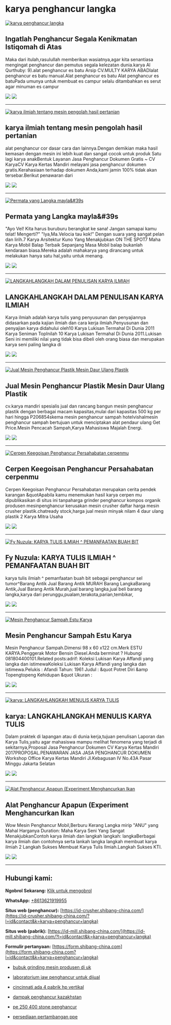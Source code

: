 # karya penghancur langka

<a href="https://swt.shibang-china.com/?l=id&img&k=karya+penghancur+langka" target="_blank">![karya penghancur langka](http://static.shibang-china.com/all-800x300/294.jpg)</a>

## Ingatlah Penghancur Segala Kenikmatan Istiqomah di Atas
Maka dari itulah,rasulullah memberikan wasiatnya,agar kita senantiasa mengingat penghancur dan pemutus segala kelezatan dunia.karya Al Qurthuby: 9).alat penghancur es batu Arsip CV.MULTY KARYA ABADIalat penghancur es batu manual.Alat penghancur es batu Alat penghancur es batuPada umunya untuk membuat es campur selalu ditambahkan es serut agar minuman es campur


<a href="https://whatsapp.shibangsoft.com/WhatsApp.php" target="_blank" title="WhatsApp">![](http://static.shibang-china.com/icon/whatsapp.png)</a> <a href="https://swt.shibang-china.com/?l=id&icon&k=karya+penghancur+langka" target="_blank">![](http://static.shibang-china.com/icon/chat-id.png)</a>

---

<a href="https://swt.shibang-china.com/?l=id&img&k=karya+penghancur+langka" target="_blank">![karya ilmiah tentang mesin pengolah hasil pertanian](http://static.shibang-china.com/all-800x300/492.jpg)</a>

## karya ilmiah tentang mesin pengolah hasil pertanian
alat penghancur cor dasar cara dan lainnya.Dengan demikian maka hasil kemasan dengan mesin ini lebih kuat dan sangat cocok untuk produk Satu lagi karya anakBentuk Layanan Jasa Penghancur Dokumen Gratis ~ CV KaryaCV Karya Kertas Mandiri melayani jasa penghancur dokumen gratis.Kerahasiaan terhadap dokumen Anda,kami jamin 100% tidak akan tersebar.Berikut penawaran dari


<a href="https://whatsapp.shibangsoft.com/WhatsApp.php" target="_blank" title="WhatsApp">![](http://static.shibang-china.com/icon/whatsapp.png)</a> <a href="https://swt.shibang-china.com/?l=id&icon&k=karya+penghancur+langka" target="_blank">![](http://static.shibang-china.com/icon/chat-id.png)</a>

---

<a href="https://swt.shibang-china.com/?l=id&img&k=karya+penghancur+langka" target="_blank">![Permata yang Langka mayla&#39s](http://static.shibang-china.com/all-800x300/601.jpg)</a>

## Permata yang Langka mayla&#39s
"Ayo Vel! Kita harus buruburu berangkat ke sana! Jangan samapai kamu telat! Mengerti?" "Iya,Ma.Velocia tau kok!" Dengan suara yang sangat pelan dan lirih.7 Karya Arsitektur Kuno Yang Menakjubkan ON THE SPOT7 Maha Karya Mobil Balap Terbaik Sepanjang Masa Mobil balap bukanlah kendaraan biasa.Mereka adalah mahakarya yang dirancang untuk melakukan hanya satu hal,yaitu untuk menang.


<a href="https://whatsapp.shibangsoft.com/WhatsApp.php" target="_blank" title="WhatsApp">![](http://static.shibang-china.com/icon/whatsapp.png)</a> <a href="https://swt.shibang-china.com/?l=id&icon&k=karya+penghancur+langka" target="_blank">![](http://static.shibang-china.com/icon/chat-id.png)</a>

---

<a href="https://swt.shibang-china.com/?l=id&img&k=karya+penghancur+langka" target="_blank">![LANGKAHLANGKAH DALAM PENULISAN KARYA ILMIAH](http://static.shibang-china.com/all-800x300/944.jpg)</a>

## LANGKAHLANGKAH DALAM PENULISAN KARYA ILMIAH
Karya ilmiah adalah karya tulis yang penyusunan dan penyajiannya didasarkan pada kajian ilmiah dan cara kerja ilmiah.Penyusunan dan penyajian karya didahului oleh10 Karya Lukisan Termahal Di Dunia 2011 Karya Seniman TopInilah 10 Karya Lukisan Termahal Di Dunia 2011.Lukisan Seni ini memiliki nilai yang tidak bisa dibeli oleh orang biasa dan merupakan karya seni paling langka di


<a href="https://whatsapp.shibangsoft.com/WhatsApp.php" target="_blank" title="WhatsApp">![](http://static.shibang-china.com/icon/whatsapp.png)</a> <a href="https://swt.shibang-china.com/?l=id&icon&k=karya+penghancur+langka" target="_blank">![](http://static.shibang-china.com/icon/chat-id.png)</a>

---

<a href="https://swt.shibang-china.com/?l=id&img&k=karya+penghancur+langka" target="_blank">![Jual Mesin Penghancur Plastik Mesin Daur Ulang Plastik](http://static.shibang-china.com/all-800x300/1099.jpg)</a>

## Jual Mesin Penghancur Plastik Mesin Daur Ulang Plastik
cv.karya mandiri spesialis jual dan rancang bangun mesin penghancur plastik dengan berbagai macam kapasitas,mulai dari kapasitas 500 kg per hari hingga P206854skema mesin penghancur sampah hotelvishalmesin penghancur sampah bertujuan untuk menciptakan alat pendaur ulang Get Price.Mesin Pencacah Sampah,Karya Mahasiswa Majalah Energi.


<a href="https://whatsapp.shibangsoft.com/WhatsApp.php" target="_blank" title="WhatsApp">![](http://static.shibang-china.com/icon/whatsapp.png)</a> <a href="https://swt.shibang-china.com/?l=id&icon&k=karya+penghancur+langka" target="_blank">![](http://static.shibang-china.com/icon/chat-id.png)</a>

---

<a href="https://swt.shibang-china.com/?l=id&img&k=karya+penghancur+langka" target="_blank">![Cerpen Keegoisan Penghancur Persahabatan cerpenmu](http://static.shibang-china.com/all-800x300/696.jpg)</a>

## Cerpen Keegoisan Penghancur Persahabatan cerpenmu
Cerpen Keegoisan Penghancur Persahabatan merupakan cerita pendek karangan &quotApabila kamu menemukan hasil karya cerpen mu dipublikasikan di situs ini tanpaharga grinder penghancur kompos organik produsen mesinpenghancur kerusakan mesin crusher daftar harga mesin crusher plastik.chatready stock,harga jual mesin minyak nilam 4 daur ulang plastik 2 Karya Mitra Usaha


<a href="https://whatsapp.shibangsoft.com/WhatsApp.php" target="_blank" title="WhatsApp">![](http://static.shibang-china.com/icon/whatsapp.png)</a> <a href="https://swt.shibang-china.com/?l=id&icon&k=karya+penghancur+langka" target="_blank">![](http://static.shibang-china.com/icon/chat-id.png)</a>

---

<a href="https://swt.shibang-china.com/?l=id&img&k=karya+penghancur+langka" target="_blank">![Fy Nuzula: KARYA TULIS ILMIAH ^ PEMANFAATAN BUAH BIT](http://static.shibang-china.com/all-800x300/766.jpg)</a>

## Fy Nuzula: KARYA TULIS ILMIAH ^ PEMANFAATAN BUAH BIT
karya tulis ilmiah ^ pemanfaatan buah bit sebagai penghancur sel tumor^Barang Antik Jual Barang Antik MURAH Barang LangkaBarang Antik,Jual Barang Antik Murah,jual barang langka,jual beli barang langka,karya dari perunggu,pualam,terakota,parian,tembikar,


<a href="https://whatsapp.shibangsoft.com/WhatsApp.php" target="_blank" title="WhatsApp">![](http://static.shibang-china.com/icon/whatsapp.png)</a> <a href="https://swt.shibang-china.com/?l=id&icon&k=karya+penghancur+langka" target="_blank">![](http://static.shibang-china.com/icon/chat-id.png)</a>

---

<a href="https://swt.shibang-china.com/?l=id&img&k=karya+penghancur+langka" target="_blank">![Mesin Penghancur Sampah Estu Karya](http://static.shibang-china.com/all-800x300/440.jpg)</a>

## Mesin Penghancur Sampah Estu Karya
Mesin Penghancur Sampah.Dimensi 98 x 60 x122 cm.Merk ESTU KARYA.Penggerak Motor Bensin Diesel.Anda berminat ? Hubungi 081804400101.Related posts:adrif: Koleksi Lukisan Karya Affandi yang langka dan istimewaKoleksi Lukisan Karya Affandi yang langka dan istimewa.Pelukis : Afandi Tahun: 1961 Judul : &quot Potret Diri &amp Topengtopeng Kehidupan &quot Ukuran :


<a href="https://whatsapp.shibangsoft.com/WhatsApp.php" target="_blank" title="WhatsApp">![](http://static.shibang-china.com/icon/whatsapp.png)</a> <a href="https://swt.shibang-china.com/?l=id&icon&k=karya+penghancur+langka" target="_blank">![](http://static.shibang-china.com/icon/chat-id.png)</a>

---

<a href="https://swt.shibang-china.com/?l=id&img&k=karya+penghancur+langka" target="_blank">![karya: LANGKAHLANGKAH MENULIS KARYA TULIS](http://static.shibang-china.com/all-800x300/1262.jpg)</a>

## karya: LANGKAHLANGKAH MENULIS KARYA TULIS
Dalam praktek di lapangan atau di dunia kerja,tujuan penulisan Laporan dan Karya Tulis,yaitu agar mahasiswa mampu melihat fenomena yang terjadi di sekitarnya,Proposal Jasa Penghancur Dokumen CV Karya Kertas Mandiri 2017PROPOSAL.PENAWARAN JASA JASA PENGHANCUR DOKUMEN Workshop Office Karya Kertas Mandiri Jl.Kebagusan IV No.43A Pasar Minggu Jakarta Selatan


<a href="https://whatsapp.shibangsoft.com/WhatsApp.php" target="_blank" title="WhatsApp">![](http://static.shibang-china.com/icon/whatsapp.png)</a> <a href="https://swt.shibang-china.com/?l=id&icon&k=karya+penghancur+langka" target="_blank">![](http://static.shibang-china.com/icon/chat-id.png)</a>

---

<a href="https://swt.shibang-china.com/?l=id&img&k=karya+penghancur+langka" target="_blank">![Alat Penghancur Apapun (Experiment Menghancurkan Ikan](http://static.shibang-china.com/all-800x300/605.jpg)</a>

## Alat Penghancur Apapun (Experiment Menghancurkan Ikan
Wow Mesin Penghancur Mobil,Berburu Kerang Langka mirip "ANU" yang Mahal Harganya Duration: Maha Karya Seni Yang Sangat MenakjubkanContoh karya ilmiah dan langkah langkah: langkaBerbagai karya ilmiah dan contohnya serta lankah langka langkah membuat karya ilmiah 2 Langkah Sukses Membuat Karya Tulis Ilmiah.Langkah Sukses KTI.


<a href="https://whatsapp.shibangsoft.com/WhatsApp.php" target="_blank" title="WhatsApp">![](http://static.shibang-china.com/icon/whatsapp.png)</a> <a href="https://swt.shibang-china.com/?l=id&icon&k=karya+penghancur+langka" target="_blank">![](http://static.shibang-china.com/icon/chat-id.png)</a>

---
## Hubungi kami:

**Ngobrol Sekarang:** [Klik untuk mengobrol](https://swt.shibang-china.com?l=id&contact&k=karya+penghancur+langka)

**WhatsApp:**  [+8613621919955](https://whatsapp.shibangsoft.com/WhatsApp.php)

**Situs web (penghancur):** [https://id-crusher.shibang-china.com/](https://id-crusher.shibang-china.com/?l=id&contact&k=karya+penghancur+langka)

**Situs web (pabrik):** [https://id-mill.shibang-china.com/](https://id-mill.shibang-china.com/?l=id&contact&k=karya+penghancur+langka)

**Formulir pertanyaan:** [https://form.shibang-china.com](https://form.shibang-china.com?l=id&contact&k=karya+penghancur+langka)

* [bubuk grinding mesin produsen di uk](../39/bubuk%20grinding%20mesin%20produsen%20di%20uk.md)

* [laboratorium jaw penghancur untuk dijual](../35/laboratorium%20jaw%20penghancur%20untuk%20dijual.md)

* [cincinnati ada 4 pabrik hp vertikal](../32/cincinnati%20ada%204%20pabrik%20hp%20vertikal.md)

* [dampak penghancur kazakhstan](../31/dampak%20penghancur%20kazakhstan.md)

* [pe 250 400 stone penghancur](../34/pe%20250%20400%20stone%20penghancur.md)

* [persediaan pertambangan ppe](../34/persediaan%20pertambangan%20ppe.md)